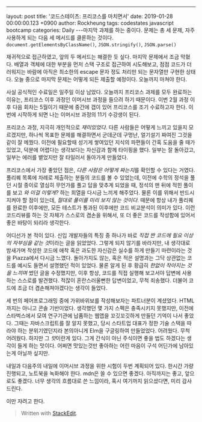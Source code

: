 ---
layout: post
title: '코드스테이츠: 프리코스를 마치면서'
date: 2019-01-28 00:00:00.123 +0900
author: Rockheung
tags: codestates javascript bootcamp
categories: Daily
---마지막 과제를 하는 중이다. 문제는 총 세 문제, 자주 사용하게 되는 다음 세 메서드를 클론하는 것이다. `document.getElementsByClassName()`, `JSON.stringify()`, `JSON.parse()`

재귀적으로 접근하였고, 앞의 두 메서드는 해결한 듯 싶다. 마지막 문제에서 조금 막혔다. 배열과 객체에 대한 부분을 먼저 스택 구조로 접근하여 시도해보고, 점점 코드가 더러워지는 바람에 아직은 최소한의 escape 문자 정도 처리만 되는 문자열만 구현한 상태다. 오늘 중으로 마지막 문제는 어떻게 되든 제출할 예정이다. 오늘까지 마쳐야 한다.

사실 공식적인 수료일은 일주일 이상 남았다. 오늘까지 프리코스 과제를 모두 완료하는 이유는, 프리코스 이후 과정인 이머시브 과정을 들으려 하기 때문이다. 이번 2월 과정 이후 다음 회차는 5월이기 때문에 중간에 갭이 있어 프리코스를 조기 수료하고자 한다. 이번에 시작하게 되면 나는 이머시브 과정의 11기 수강생이 된다.

프리코스 과정, 지극히 개인적으로 _재미있었다_. 다른 사람들은 어떻게 느끼고 있을지 모르겠지만, 하나씩 목표한 문제를 해결하면서 군데군데 구멍난, 얼기설기 짜여진 그것을 같이 잘 메꿨다. 이전에 필요할때 성기게 쌓여있던 지식의 파편들이 간혹 도움을 줄 때가 있었고, 덕분에 어렵다는 생각보다는 자신감과 함께 타이핑을 했다. 일부는 잘 돌아갔고, 일부는 에러를 뱉었지만 잘 타일러서 돌아가게 만들었다.

프리코스에서 가장 좋았던 점은, *다른 사람은 어떻게 짜는지*를 확인할 수 있다는 거였다. 풀리퀘 목록에 차례로 제출하는 분들의 코드를 볼 수 있었는데, 이전에 수학의 정석을 풀던 시절 종이로 열심히 무언가를 풀고 답을 맞추게 되었을 때, 정석의 맨 뒤에 적힌 풀이를 보고 _와 이걸 이렇게?_ 하는 희열을 다시금 느끼게 해주었다. 물론 이를 위해서 반드시 지켜야 할 점이 있는데, _절대로 풀이를 미리 보지 않는 것이다_. 때문에 항상 내가 풀리퀘를 완료한 이후에만, 모든 테스트가 통과된 이후에만 코드 비교분석이 의미가 있다. 이런 코드리뷰를 하는 것 자체가 스스로의 겸손을 위해서, 또 더 좋은 코드를 작성함에 있어서 좋은 바탕이 되리라 생각한다.

어디선가 본 적이 있다. 신입 개발자들의 특징 중 하나가 바로 *직접 짠 코드에 필요 이상의 자부심을 같는 것*이라는 글을 읽었었다. 그렇게 되지 않기를 바라지만, 내 생각대로 밤새가며 작성한 코드에 애착 혹은 과도한 자신감은 실수를 하게 만들기 마련이라는 것을 Piazza에서 다시금 느꼈다. 돌아가지도 않는, 혹은 적은 설명과는 그닥 상관없는 코드를 예시도 들면서 설명했던 적이 있었다. 물론 알게 된 후 황급히 _한없이 작아지는 것을 느끼며_ 썼던 글을 수정했지만, 이후 항상, 코드를 직접 실행해 보고서야 답변에 사용하는 스스로를 발견했다. 적잖이 혼란스러울뻔한 답변이었고, 무척 죄송했다. 더불어 코드에 조금 더 겸손해져야겠다는 생각이 들었다.

세 번의 페어프로그래밍 중에 가위바위보를 작성해보자는 파트너분이 계셨었다. HTML까지는 아니고 콘솔 기반이었다. 생각했던 몇 가지 스펙은 충족시키지 못했지만, 이전에 스타벅스에서 모여 연구기관에 납품하는 웹앱을 꼬깃꼬깃하게 만들던 기억이 나서 좋았다. 그때는 자바스크립트를 잘 알지 못했고, 당시 스타트업 대표가 정한 기술 스택을 따라야 하는 분위기였던지라 본의아니게 Elm을 구글링하여 만들었었다. 어려웠다. 무척 어려웠다. 하지만 그 *맛*이란게 있다. 그게 간식이 아닌 주식이면 좋을 법도 하겠다는 생각이 들게 하는 맛이다. 어쩌면 맛있는것만 좋아하는 어린 마음이 구석 어딘가에 남아있는게 아닐까 싶지만.

내일과 다음주의 내일에 이머시브 과정을 위한 시험이 두번 계획되어 있다. 한시간 가량 진행되고, 노트북을 녹화해야 한다. mdn은 쓸 수 있으면 좋겠다. 아직까지는 좋고, 앞으로도 좋겠다. 너무 생각의 흐름대로 쓴 느낌이라, 혹시 여기까지 읽으셨다면, 미리 감사드린다.

이만 자려고 한다.

> Written with [StackEdit](https://stackedit.io/).
